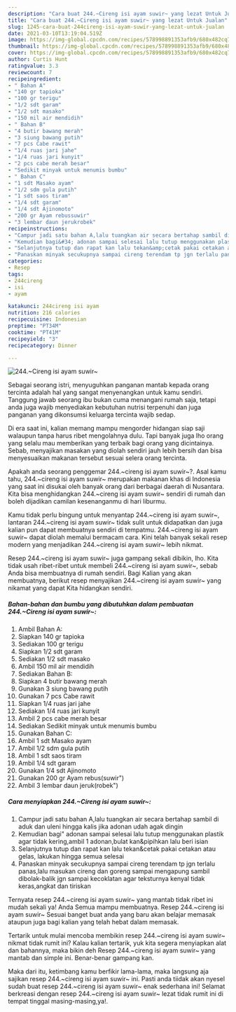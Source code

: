```yaml
---
description: "Cara buat 244.~Cireng isi ayam suwir~ yang lezat Untuk Jualan"
title: "Cara buat 244.~Cireng isi ayam suwir~ yang lezat Untuk Jualan"
slug: 1245-cara-buat-244cireng-isi-ayam-suwir-yang-lezat-untuk-jualan
date: 2021-03-10T13:19:04.519Z
image: https://img-global.cpcdn.com/recipes/578998891353afb9/680x482cq70/244cireng-isi-ayam-suwir-foto-resep-utama.jpg
thumbnail: https://img-global.cpcdn.com/recipes/578998891353afb9/680x482cq70/244cireng-isi-ayam-suwir-foto-resep-utama.jpg
cover: https://img-global.cpcdn.com/recipes/578998891353afb9/680x482cq70/244cireng-isi-ayam-suwir-foto-resep-utama.jpg
author: Curtis Hunt
ratingvalue: 3.3
reviewcount: 7
recipeingredient:
- " Bahan A"
- "140 gr tapioka"
- "100 gr terigu"
- "1/2 sdt garam"
- "1/2 sdt masako"
- "150 mil air mendidih"
- " Bahan B"
- "4 butir bawang merah"
- "3 siung bawang putih"
- "7 pcs Cabe rawit"
- "1/4 ruas jari jahe"
- "1/4 ruas jari kunyit"
- "2 pcs cabe merah besar"
- "Sedikit minyak untuk menumis bumbu"
- " Bahan C"
- "1 sdt Masako ayam"
- "1/2 sdm gula putih"
- "1 sdt saos tiram"
- "1/4 sdt garam"
- "1/4 sdt Ajinomoto"
- "200 gr Ayam rebussuwir"
- "3 lembar daun jerukrobek"
recipeinstructions:
- "Campur jadi satu bahan A,lalu tuangkan air secara bertahap sambil di aduk dan uleni hingga kalis jika adonan udah agak dingin"
- "Kemudian bagi&#34; adonan sampai selesai lalu tutup menggunakan plastik agar tidak kering,ambil 1 adonan,bulat kan&amp;pipihkan lalu beri isian"
- "Selanjutnya tutup dan rapat kan lalu tekan&amp;cetak pakai cetakan atau gelas, lakukan hingga semua selesai"
- "Panaskan minyak secukupnya sampai cireng terendam tp jgn terlalu panas,lalu masukan cireng dan goreng sampai mengapung sambil dibolak-balik jgn sampai kecoklatan agar teksturnya kenyal tidak keras,angkat dan tiriskan"
categories:
- Resep
tags:
- 244cireng
- isi
- ayam

katakunci: 244cireng isi ayam 
nutrition: 216 calories
recipecuisine: Indonesian
preptime: "PT34M"
cooktime: "PT41M"
recipeyield: "3"
recipecategory: Dinner

---
```



![244.~Cireng isi ayam suwir~](https://img-global.cpcdn.com/recipes/578998891353afb9/680x482cq70/244cireng-isi-ayam-suwir-foto-resep-utama.jpg)

Sebagai seorang istri, menyuguhkan panganan mantab kepada orang tercinta adalah hal yang sangat menyenangkan untuk kamu sendiri. Tanggung jawab seorang ibu bukan cuma menangani rumah saja, tetapi anda juga wajib menyediakan kebutuhan nutrisi terpenuhi dan juga panganan yang dikonsumsi keluarga tercinta wajib sedap.

Di era  saat ini, kalian memang mampu mengorder hidangan siap saji walaupun tanpa harus ribet mengolahnya dulu. Tapi banyak juga lho orang yang selalu mau memberikan yang terbaik bagi orang yang dicintainya. Sebab, menyajikan masakan yang diolah sendiri jauh lebih bersih dan bisa menyesuaikan makanan tersebut sesuai selera orang tercinta. 



Apakah anda seorang penggemar 244.~cireng isi ayam suwir~?. Asal kamu tahu, 244.~cireng isi ayam suwir~ merupakan makanan khas di Indonesia yang saat ini disukai oleh banyak orang dari berbagai daerah di Nusantara. Kita bisa menghidangkan 244.~cireng isi ayam suwir~ sendiri di rumah dan boleh dijadikan camilan kesenanganmu di hari liburmu.

Kamu tidak perlu bingung untuk menyantap 244.~cireng isi ayam suwir~, lantaran 244.~cireng isi ayam suwir~ tidak sulit untuk didapatkan dan juga kalian pun dapat membuatnya sendiri di tempatmu. 244.~cireng isi ayam suwir~ dapat diolah memalui bermacam cara. Kini telah banyak sekali resep modern yang menjadikan 244.~cireng isi ayam suwir~ lebih nikmat.

Resep 244.~cireng isi ayam suwir~ juga gampang sekali dibikin, lho. Kita tidak usah ribet-ribet untuk membeli 244.~cireng isi ayam suwir~, sebab Anda bisa membuatnya di rumah sendiri. Bagi Kalian yang akan membuatnya, berikut resep menyajikan 244.~cireng isi ayam suwir~ yang nikamat yang dapat Kita hidangkan sendiri.

<!--inarticleads1-->

##### Bahan-bahan dan bumbu yang dibutuhkan dalam pembuatan 244.~Cireng isi ayam suwir~:

1. Ambil  Bahan A:
1. Siapkan 140 gr tapioka
1. Sediakan 100 gr terigu
1. Siapkan 1/2 sdt garam
1. Sediakan 1/2 sdt masako
1. Ambil 150 mil air mendidih
1. Sediakan  Bahan B:
1. Siapkan 4 butir bawang merah
1. Gunakan 3 siung bawang putih
1. Gunakan 7 pcs Cabe rawit
1. Siapkan 1/4 ruas jari jahe
1. Sediakan 1/4 ruas jari kunyit
1. Ambil 2 pcs cabe merah besar
1. Sediakan Sedikit minyak untuk menumis bumbu
1. Gunakan  Bahan C:
1. Ambil 1 sdt Masako ayam
1. Ambil 1/2 sdm gula putih
1. Ambil 1 sdt saos tiram
1. Ambil 1/4 sdt garam
1. Gunakan 1/4 sdt Ajinomoto
1. Gunakan 200 gr Ayam rebus(suwir&#34;)
1. Ambil 3 lembar daun jeruk(robek&#34;)




<!--inarticleads2-->

##### Cara menyiapkan 244.~Cireng isi ayam suwir~:

1. Campur jadi satu bahan A,lalu tuangkan air secara bertahap sambil di aduk dan uleni hingga kalis jika adonan udah agak dingin
1. Kemudian bagi&#34; adonan sampai selesai lalu tutup menggunakan plastik agar tidak kering,ambil 1 adonan,bulat kan&amp;pipihkan lalu beri isian
1. Selanjutnya tutup dan rapat kan lalu tekan&amp;cetak pakai cetakan atau gelas, lakukan hingga semua selesai
1. Panaskan minyak secukupnya sampai cireng terendam tp jgn terlalu panas,lalu masukan cireng dan goreng sampai mengapung sambil dibolak-balik jgn sampai kecoklatan agar teksturnya kenyal tidak keras,angkat dan tiriskan




Ternyata resep 244.~cireng isi ayam suwir~ yang mantab tidak ribet ini mudah sekali ya! Anda Semua mampu membuatnya. Resep 244.~cireng isi ayam suwir~ Sesuai banget buat anda yang baru akan belajar memasak ataupun juga bagi kalian yang telah hebat dalam memasak.

Tertarik untuk mulai mencoba membikin resep 244.~cireng isi ayam suwir~ nikmat tidak rumit ini? Kalau kalian tertarik, yuk kita segera menyiapkan alat dan bahannya, maka bikin deh Resep 244.~cireng isi ayam suwir~ yang mantab dan simple ini. Benar-benar gampang kan. 

Maka dari itu, ketimbang kamu berfikir lama-lama, maka langsung aja sajikan resep 244.~cireng isi ayam suwir~ ini. Pasti anda tiidak akan nyesel sudah buat resep 244.~cireng isi ayam suwir~ enak sederhana ini! Selamat berkreasi dengan resep 244.~cireng isi ayam suwir~ lezat tidak rumit ini di tempat tinggal masing-masing,ya!.

